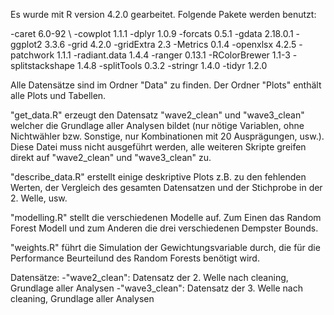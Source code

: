 Es wurde mit R version 4.2.0 gearbeitet. 
Folgende Pakete werden benutzt:

-caret    6.0-92 \\
-cowplot   1.1.1
-dplyr  1.0.9
-forcats  0.5.1
-gdata  2.18.0.1
-ggplot2  3.3.6
-grid   4.2.0
-gridExtra  2.3
-Metrics    0.1.4
-openxlsx   4.2.5
-patchwork  1.1.1
-radiant.data   1.4.4
-ranger   0.13.1
-RColorBrewer   1.1-3
-splitstackshape  1.4.8
-splitTools   0.3.2
-stringr  1.4.0
-tidyr   1.2.0

Alle Datensätze sind im Ordner "Data" zu finden. Der Ordner "Plots" enthält alle 
Plots und Tabellen.

"get_data.R" erzeugt den Datensatz "wave2_clean" und "wave3_clean" welcher
die Grundlage aller Analysen bildet (nur nötige Variablen, ohne Nichtwähler bzw. Sonstige,
nur Kombinationen mit 20 Ausprägungen, usw.). Diese Datei muss nicht ausgeführt
werden, alle weiteren Skripte greifen direkt auf "wave2_clean" und "wave3_clean" zu.

"describe_data.R" erstellt einige deskriptive Plots z.B. zu den fehlenden Werten,
der Vergleich des gesamten Datensatzen und der Stichprobe in der 2. Welle, usw.

"modelling.R" stellt die verschiedenen Modelle auf. Zum Einen das Random Forest Modell 
und zum Anderen die drei verschiedenen Dempster Bounds. 

"weights.R" führt die Simulation der Gewichtungsvariable durch, die für die Performance
Beurteilund des Random Forests benötigt wird.

Datensätze:
-"wave2_clean": Datensatz der 2. Welle nach cleaning, Grundlage aller Analysen
-"wave3_clean": Datensatz der 3. Welle nach cleaning, Grundlage aller Analysen

